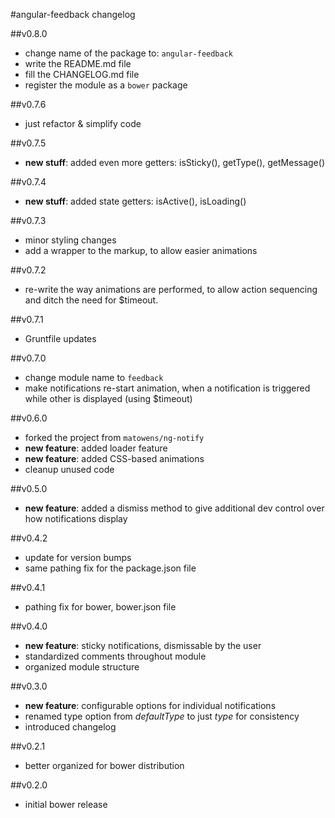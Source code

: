 #angular-feedback changelog

##v0.8.0
- change name of the package to: `angular-feedback`
- write the README.md file
- fill the CHANGELOG.md file
- register the module as a `bower` package

##v0.7.6
- just refactor & simplify code

##v0.7.5
- **new stuff**: added even more getters: isSticky(), getType(), getMessage()

##v0.7.4
- **new stuff**: added state getters: isActive(), isLoading()

##v0.7.3
- minor styling changes
- add a wrapper to the markup, to allow easier animations

##v0.7.2
- re-write the way animations are performed, to allow action sequencing and ditch the need for $timeout.

##v0.7.1
- Gruntfile updates

##v0.7.0
- change module name to `feedback`
- make notifications re-start animation, when a notification is triggered while other is displayed (using $timeout)

##v0.6.0
- forked the project from `matowens/ng-notify`
- **new feature**: added loader feature
- **new feature**: added CSS-based animations
- cleanup unused code

##v0.5.0
- **new feature**: added a dismiss method to give additional dev control over how notifications display

##v0.4.2
- update for version bumps
- same pathing fix for the package.json file

##v0.4.1
- pathing fix for bower, bower.json file

##v0.4.0
- **new feature**: sticky notifications, dismissable by the user
- standardized comments throughout module
- organized module structure

##v0.3.0
- **new feature**: configurable options for individual notifications
- renamed type option from *defaultType* to just *type* for consistency
- introduced changelog

##v0.2.1
- better organized for bower distribution

##v0.2.0
- initial bower release
